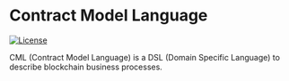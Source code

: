 # Contract Model Language

[![License](https://img.shields.io/badge/license-MIT-green.svg)](https://github.com/edukera/cml-lang/blob/master/LICENSE)

CML (Contract Model Language) is a DSL (Domain Specific Language) to describe blockchain business processes.

